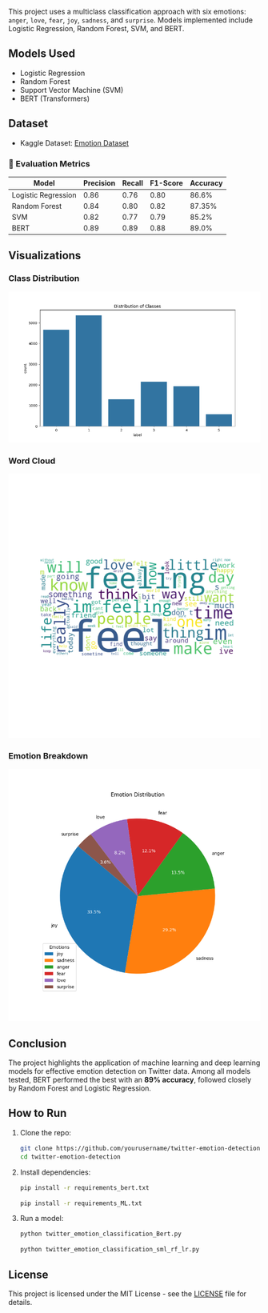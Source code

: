 This project uses a multiclass classification approach with six emotions: `anger`, `love`, `fear`, `joy`, `sadness`, and `surprise`. Models implemented include Logistic Regression, Random Forest, SVM, and BERT.

## Models Used
- Logistic Regression
- Random Forest
- Support Vector Machine (SVM)
- BERT (Transformers)

## Dataset
- Kaggle Dataset: [Emotion Dataset](https://www.kaggle.com/datasets/parulpandey/emotion-dataset)

### 🔢 Evaluation Metrics

| Model               | Precision | Recall | F1-Score | Accuracy |
|--------------------|-----------|--------|----------|----------|
| Logistic Regression| 0.86      | 0.76   | 0.80     | 86.6%    |
| Random Forest      | 0.84      | 0.80   | 0.82     | 87.35%   |
| SVM                | 0.82      | 0.77   | 0.79     | 85.2%    |
| BERT               | 0.89      | 0.89   | 0.88     | 89.0%    |

## Visualizations

### Class Distribution
![Class Distribution](images/Figure_1.png)

### Word Cloud
![Word Cloud](images/Figure_2.png)

### Emotion Breakdown
![Pie Chart](images/Figure_3.png)

## Conclusion

The project highlights the application of machine learning and deep learning models for effective emotion detection on Twitter data. Among all models tested, BERT performed the best with an **89% accuracy**, followed closely by Random Forest and Logistic Regression.

## How to Run

1. Clone the repo:
   ```bash
   git clone https://github.com/yourusername/twitter-emotion-detection.git
   cd twitter-emotion-detection
   ```

2. Install dependencies:
   ```bash
   pip install -r requirements_bert.txt
   ```

   ```bash
   pip install -r requirements_ML.txt
   ```

3. Run a model:
   ```bash
   python twitter_emotion_classification_Bert.py
   ```
   ```bash
   python twitter_emotion_classification_sml_rf_lr.py
   ```

## License
This project is licensed under the MIT License - see the [LICENSE](LICENSE) file for details.
